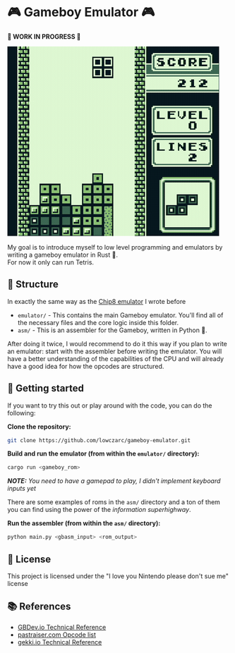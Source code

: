 # 🎮 Gameboy Emulator 🎮

**🚧 WORK IN PROGRESS 🚧**

![demo](demo.gif)

My goal is to introduce myself to low level programming and emulators by writing a gameboy emulator in Rust 🦀.<br>
For now it only can run Tetris.

## 🧰 Structure

In exactly the same way as the [Chip8 emulator](https://github.com/lowczarc/chip-8-emulator) I wrote before

- `emulator/` - This contains the main Gameboy emulator. You'll find all of the necessary files and the core logic inside this folder.
- `asm/` - This is an assembler for the Gameboy, written in Python 🐍.

After doing it twice, I would recommend to do it this way if you plan to write an emulator: start with the assembler before writing the emulator. You will have a better understanding of the capabilities of the CPU and will already have a good idea for how the opcodes are structured.

## 🚀 Getting started

If you want to try this out or play around with the code, you can do the following:

**Clone the repository:**
```sh
git clone https://github.com/lowczarc/gameboy-emulator.git
```

**Build and run the emulator (from within the `emulator/` directory):**
```sh
cargo run <gameboy_rom>
```

***NOTE:** You need to have a gamepad to play, I didn't implement keyboard inputs yet*

There are some examples of roms in the `asm/` directory and a ton of them you can find using the power of the *information superhighway*.

**Run the assembler (from within the `asm/` directory):**
```sh
python main.py <gbasm_input> <rom_output>
```

## 📝 License

This project is licensed under the "I love you Nintendo please don't sue me" license

## 📚 References

- [GBDev.io Technical Reference](https://gbdev.io/pandocs/About.html)
- [pastraiser.com Opcode list](https://www.pastraiser.com/cpu/gameboy/gameboy_opcodes.html)
- [gekki.io Technical Reference](https://gekkio.fi/files/gb-docs/gbctr.pdf)

